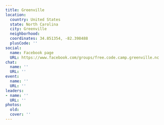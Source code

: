 ```yaml
---
title: Greenville
location:
  country: United States
  state: North Carolina
  city: Greenville
  neighborhood: 
  coordinates: 34.851354, -82.398488
  plusCode: ''
social:
  name: Facebook page
  URL: https://www.facebook.com/groups/free.code.camp.greenville.nc
chat:
  name: ''
  URL: ''
event:
  name: ''
  URL: ''
leaders:
- name: ''
  URL: ''
photos:
  old: 
  cover: ''
---
```

